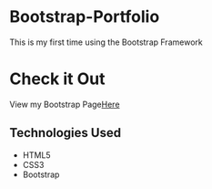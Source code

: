 # Bootstrap-Portfolio

This is my first time using the Bootstrap Framework

# Check it Out
View my Bootstrap Page[Here](https://kimjaydot.github.io/Bootstrap-Portfolio)

## Technologies Used
* HTML5
* CSS3
* Bootstrap


